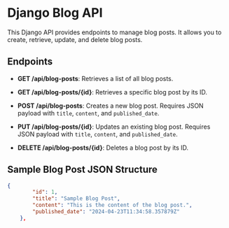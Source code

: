 # Django Blog API

This Django API provides endpoints to manage blog posts. It allows you to create, retrieve, update, and delete blog posts.

## Endpoints

- **GET /api/blog-posts**: Retrieves a list of all blog posts.

- **GET /api/blog-posts/{id}**: Retrieves a specific blog post by its ID.

- **POST /api/blog-posts**: Creates a new blog post. Requires JSON payload with `title`, `content`, and `published_date`.

- **PUT /api/blog-posts/{id}**: Updates an existing blog post. Requires JSON payload with `title`, `content`, and `published_date`.

- **DELETE /api/blog-posts/{id}**: Deletes a blog post by its ID.

## Sample Blog Post JSON Structure

```json
{
        "id": 1,
        "title": "Sample Blog Post",
        "content": "This is the content of the blog post.",
        "published_date": "2024-04-23T11:34:58.357879Z"
    },
```

